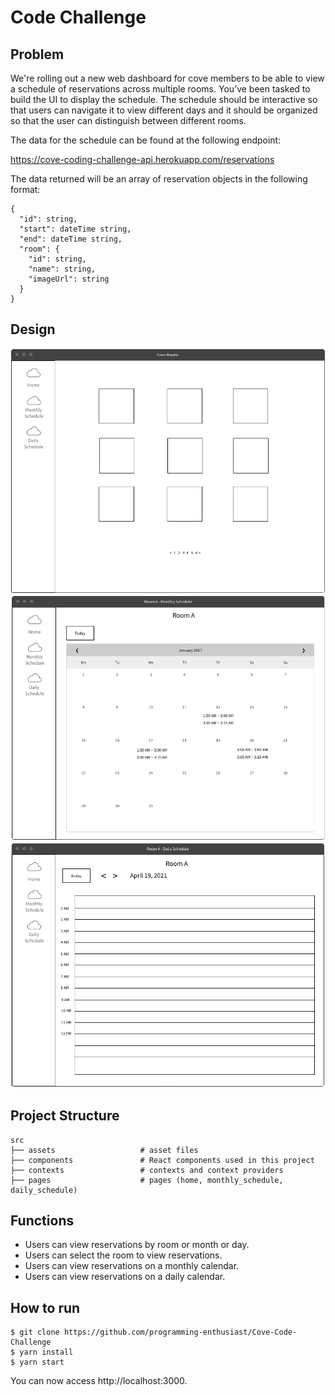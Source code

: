 # Code Challenge

## Problem
We're rolling out a new web dashboard for cove members to be able to view a schedule of reservations across multiple rooms. You’ve been tasked to build the UI to display the schedule. The schedule should be interactive so that users can navigate it to view different days and it should be organized so that the user can distinguish between different rooms.

The data for the schedule can be found at the following endpoint:

https://cove-coding-challenge-api.herokuapp.com/reservations​

The data returned will be an array of reservation objects in the following format:
```
{
  ​"id"​:​ ​string​,
  ​"start"​:​ ​dateTime string​,
  ​"end"​:​ dateTime string​,
  ​"room"​:​ {
    ​"id"​:​ ​string​,
    ​"name"​:​ ​string​,
    ​"imageUrl"​:​ ​string
  }
}
```

## Design
![Home](https://github.com/programming-enthusiast/Cove-Code-Challenge/blob/main/design/home.png)
![Monthly Schedule](https://github.com/programming-enthusiast/Cove-Code-Challenge/blob/main/design/monthly.png)
![Daily Schedule](https://github.com/programming-enthusiast/Cove-Code-Challenge/blob/main/design/daily.png)

## Project Structure

    src
    ├── assets                   # asset files
    ├── components               # React components used in this project
    ├── contexts                 # contexts and context providers
    ├── pages                    # pages (home, monthly_schedule, daily_schedule)

## Functions
- Users can view reservations by room or month or day.
- Users can select the room to view reservations.
- Users can view reservations on a monthly calendar.
- Users can view reservations on a daily calendar.

## How to run 
```
$ git clone https://github.com/programming-enthusiast/Cove-Code-Challenge
$ yarn install
$ yarn start
```
You can now access http://localhost:3000.

    

